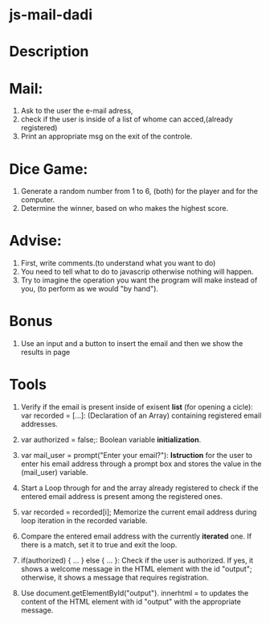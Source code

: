 # js-mail-dadi

# Description

# Mail:

1.  Ask to the user the e-mail adress,
2.  check if the user is inside of a list of whome can acced,(already registered)
3.  Print an appropriate msg on the exit of the controle.

# Dice Game:

1. Generate a random number from 1 to 6, (both) for the player and for the computer.
2. Determine the winner, based on who makes the highest score.

# Advise:

1. First, write comments.(to understand what you want to do)
2. You need to tell what to do to javascrip otherwise nothing will happen.
3. Try to imagine the operation you want the program will make instead of you, (to perform as we would "by hand").

# Bonus

1. Use an input and a button to insert the email and then we show the results in page

# Tools

1. Verify if the email is present inside of exisent **list** (for opening a cicle):
   var recorded = [...]: (Declaration of an Array) containing registered email addresses.

2. var authorized = false;:
   Boolean variable **initialization**.

3. var mail_user = prompt("Enter your email?"):
   **Istruction** for the user to enter his email address through a prompt box and stores the value in the (mail_user) variable.
4. Start a Loop through for and the array already registered to check if the entered email address is present among the registered ones.

5. var recorded = recorded[i];
   Memorize the current email address during loop iteration in the recorded variable.

6. Compare the entered email address with the currently **iterated** one. If there is a match, set it to true and exit the loop.

7. if(authorized) { ... } else { ... }:
   Check if the user is authorized. If yes, it shows a welcome message in the HTML element with the id "output"; otherwise, it shows a message that requires registration.

8. Use document.getElementById("output"). innerhtml = to updates the content of the HTML element with id "output" with the appropriate message.
